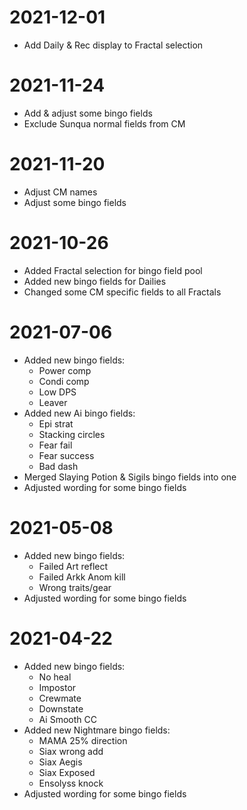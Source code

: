 # 2021-12-01
- Add Daily & Rec display to Fractal selection

# 2021-11-24
- Add & adjust some bingo fields
- Exclude Sunqua normal fields from CM

# 2021-11-20
- Adjust CM names
- Adjust some bingo fields

# 2021-10-26
- Added Fractal selection for bingo field pool
- Added new bingo fields for Dailies
- Changed some CM specific fields to all Fractals

# 2021-07-06
- Added new bingo fields:
	- Power comp
	- Condi comp
	- Low DPS
	- Leaver
- Added new Ai bingo fields:
	- Epi strat
	- Stacking circles
	- Fear fail
	- Fear success
	- Bad dash
- Merged Slaying Potion & Sigils bingo fields into one
- Adjusted wording for some bingo fields

# 2021-05-08
- Added new bingo fields:
	- Failed Art reflect
	- Failed Arkk Anom kill
	- Wrong traits/gear
- Adjusted wording for some bingo fields

# 2021-04-22
- Added new bingo fields:
	- No heal
	- Impostor
	- Crewmate
	- Downstate
	- Ai Smooth CC
- Added new Nightmare bingo fields:
	- MAMA 25% direction
	- Siax wrong add
	- Siax Aegis
	- Siax Exposed
	- Ensolyss knock
- Adjusted wording for some bingo fields
